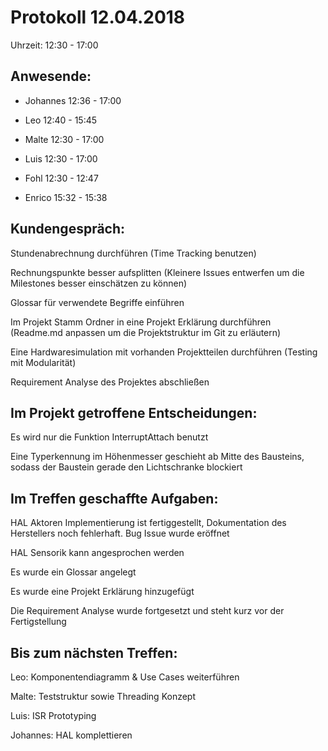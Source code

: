 # Protokoll 12.04.2018

Uhrzeit: 12:30 - 17:00

## Anwesende:
- Johannes 	12:36 - 17:00
- Leo 		12:40 - 15:45
- Malte		12:30 - 17:00
- Luis		12:30 - 17:00

- Fohl		12:30 - 12:47
- Enrico 		15:32 - 15:38

## Kundengespräch:
Stundenabrechnung durchführen (Time Tracking benutzen)

Rechnungspunkte besser aufsplitten (Kleinere Issues entwerfen um die Milestones besser einschätzen zu können)

Glossar für verwendete Begriffe einführen

Im Projekt Stamm Ordner in eine Projekt Erklärung durchführen (Readme.md anpassen um die Projektstruktur im Git zu erläutern)

Eine Hardwaresimulation mit vorhanden Projektteilen durchführen (Testing mit Modularität)

Requirement Analyse des Projektes abschließen

## Im Projekt getroffene Entscheidungen:
Es wird nur die Funktion InterruptAttach benutzt

Eine Typerkennung im Höhenmesser geschieht ab Mitte des Bausteins, sodass der Baustein gerade den Lichtschranke blockiert

## Im Treffen geschaffte Aufgaben:
HAL Aktoren Implementierung ist fertiggestellt, Dokumentation des Herstellers noch fehlerhaft. Bug Issue wurde eröffnet

HAL Sensorik kann angesprochen werden

Es wurde ein Glossar angelegt

Es wurde eine Projekt Erklärung hinzugefügt

Die Requirement Analyse wurde fortgesetzt und steht kurz vor der Fertigstellung

## Bis zum nächsten Treffen:
Leo: Komponentendiagramm & Use Cases weiterführen

Malte: Teststruktur sowie Threading Konzept

Luis: ISR Prototyping

Johannes: HAL komplettieren
